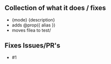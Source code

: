 <!--
this template is meant for "bug fixes" and "pr fixes"(if its an old pr, and gets remade with todays standards)

## Make sure you have done these steps

- Make sure you have Read & followed these steps in [CONTRIBUTING](.github/CONTRIBUTING.md)
- remove the parts that are not applicable
-->

## Collection of what it does / fixes

- {mode} {description}
- adds @prop({ alias })
- moves filea to test/

## Fixes Issues/PR's

- #1
